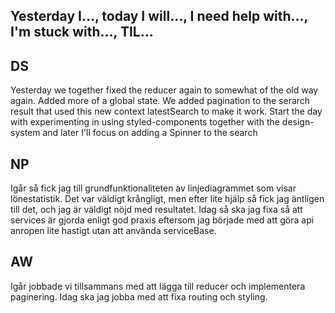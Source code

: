 ## Yesterday I…, today I will…, I need help with…, I'm stuck with…, TIL…

## DS

Yesterday we together fixed the reducer again to somewhat of the old way again. Added more of a global state.
We added pagination to the serarch result that used this new context latestSearch to make it work.
Start the day with experimenting in using styled-components together with the design-system and later I'll focus on adding a Spinner to the search

## NP

Igår så fick jag till grundfunktionaliteten av linjediagrammet som visar lönestatistik. Det var väldigt krångligt, men efter lite hjälp så fick jag äntligen till det, och jag är väldigt nöjd med resultatet.
Idag så ska jag fixa så att services är gjorda enligt god praxis eftersom jag började med att göra api anropen lite hastigt utan att använda serviceBase.

## AW

Igår jobbade vi tillsammans med att lägga till reducer och implementera paginering. Idag ska jag jobba med att fixa routing och styling.
